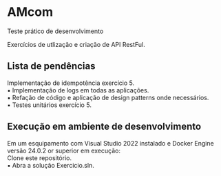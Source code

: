 # AMcom
Teste prático de desenvolvimento

Exercícios de utlização e criação de API RestFul.

## Lista de pendências

Implementação de idempotência exercício 5. \
▪ Implementação de logs em todas as aplicações. \
▪ Refação de código e aplicação de design patterns onde necessários. \
▪ Testes unitários exercício 5.

## Execução em ambiente de desenvolvimento

Em um esquipamento com Visual Studio 2022 instalado e Docker Engine versão 24.0.2 or superior em execução: \
Clone este repositório. \
▪ Abra a solução Exercicio.sln.
